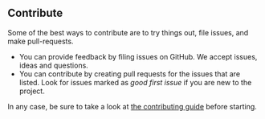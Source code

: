 ## Contribute
Some of the best ways to contribute are to try things out, file issues, and make pull-requests.
- You can provide feedback by filing issues on GitHub. We accept issues, ideas and questions. 
- You can contribute by creating pull requests for the issues that are listed. Look for issues marked as _good first issue_ if you are new to the project.

In any case, be sure to take a look at [the contributing guide](https://github.com/Avanade/Liquid-Application-Framework/blob/main/CONTRIBUTING.md) before starting.
